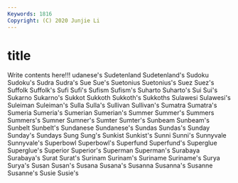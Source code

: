 ```yaml
---
Keywords: 1816
Copyright: (C) 2020 Junjie Li
---
```


# title

Write contents here!!!
udanese's 
Sudetenland 
Sudetenland's 
Sudoku 
Sudoku's 
Sudra 
Sudra's 
Sue 
Sue's
Suetonius 
Suetonius's 
Suez 
Suez's 
Suffolk 
Suffolk's 
Sufi 
Sufi's 
Sufism 
Sufism's
Suharto 
Suharto's 
Sui 
Sui's 
Sukarno 
Sukarno's 
Sukkot 
Sukkoth 
Sukkoth's 
Sukkoths
Sulawesi 
Sulawesi's 
Suleiman 
Suleiman's 
Sulla 
Sulla's 
Sullivan 
Sullivan's 
Sumatra 
Sumatra's
Sumeria 
Sumeria's 
Sumerian 
Sumerian's 
Summer 
Summer's 
Summers 
Summers's 
Sumner 
Sumner's
Sumter 
Sumter's 
Sunbeam 
Sunbeam's 
Sunbelt 
Sunbelt's 
Sundanese 
Sundanese's 
Sundas 
Sundas's
Sunday 
Sunday's 
Sundays 
Sung 
Sung's 
Sunkist 
Sunkist's 
Sunni 
Sunni's 
Sunnyvale
Sunnyvale's 
Superbowl 
Superbowl's 
Superfund 
Superfund's 
Superglue 
Superglue's 
Superior 
Superior's 
Superman
Superman's 
Surabaya 
Surabaya's 
Surat 
Surat's 
Surinam 
Surinam's 
Suriname 
Suriname's 
Surya
Surya's 
Susan 
Susan's 
Susana 
Susana's 
Susanna 
Susanna's 
Susanne 
Susanne's 
Susie
Susie's 
